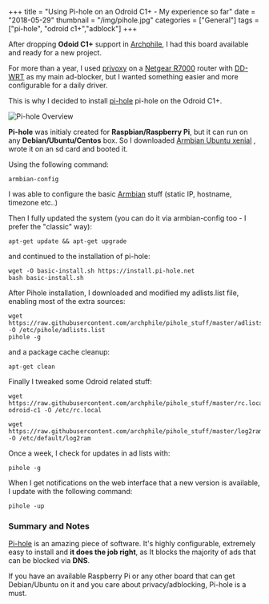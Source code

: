 +++
title = "Using Pi-hole on an Odroid C1+ - My experience so far"
date = "2018-05-29"
thumbnail = "/img/pihole.jpg"
categories = ["General"]
tags = ["pi-hole", "odroid c1+","adblock"]
+++

After dropping **Odoid C1+** support in [Archphile](http://archphile.org), I had this board available and ready for a new project.

For more than a year, I used [privoxy](https://www.privoxy.org/) on a [Netgear R7000](https://www.netgear.com/home/products/networking/wifi-routers/R7000.aspx) router with [DD-WRT](https://dd-wrt.com/) as my main ad-blocker, but I wanted something easier and more configurable for a daily driver.

This is why I decided to install [pi-hole](https://pi-hole.net/) pi-hole on the Odroid C1+.

![Pi-hole Overview](/img/pihole-odroidc1.jpg  "Pi-hole")

**Pi-hole** was initialy created for **Raspbian/Raspberry Pi**, but it can run on any **Debian/Ubuntu/Centos** box. So I downloaded [Armbian Ubuntu xenial](https://dl.armbian.com/odroidc1/Ubuntu_xenial_default.7z) , wrote it on an sd card and booted it.

Using the following command:

	armbian-config

I was able to configure the basic [Armbian](https://www.armbian.com/)  stuff (static IP, hostname, timezone etc..)

Then I fully updated the system (you can do it via armbian-config too - I prefer the "classic" way):

	apt-get update && apt-get upgrade

and continued to the installation of pi-hole:

	wget -O basic-install.sh https://install.pi-hole.net
	bash basic-install.sh

After Pihole installation, I downloaded and modified my adlists.list file, enabling most of the extra sources:

	wget https://raw.githubusercontent.com/archphile/pihole_stuff/master/adlists.list -O /etc/pihole/adlists.list
	pihole -g

and a package cache cleanup:

	apt-get clean

Finally I tweaked some Odroid related stuff:

	wget https://raw.githubusercontent.com/archphile/pihole_stuff/master/rc.local-odroid-c1 -O /etc/rc.local

	wget https://raw.githubusercontent.com/archphile/pihole_stuff/master/log2ram -O /etc/default/log2ram

Once a week, I check for updates in ad lists with:

	pihole -g	

When I get notifications on the web interface that a new version is available, I update with the following command:

	pihole -up

### Summary and Notes

[Pi-hole](https://pi-hole.net/) is an amazing piece of software. It's highly configurable, extremely easy to install and **it does the job right**, as It blocks the majority of ads that can be blocked via **DNS**. 

If you have an available Raspberry Pi or any other board that can get Debian/Ubuntu on it and you care about privacy/adblocking, Pi-hole is a must.

